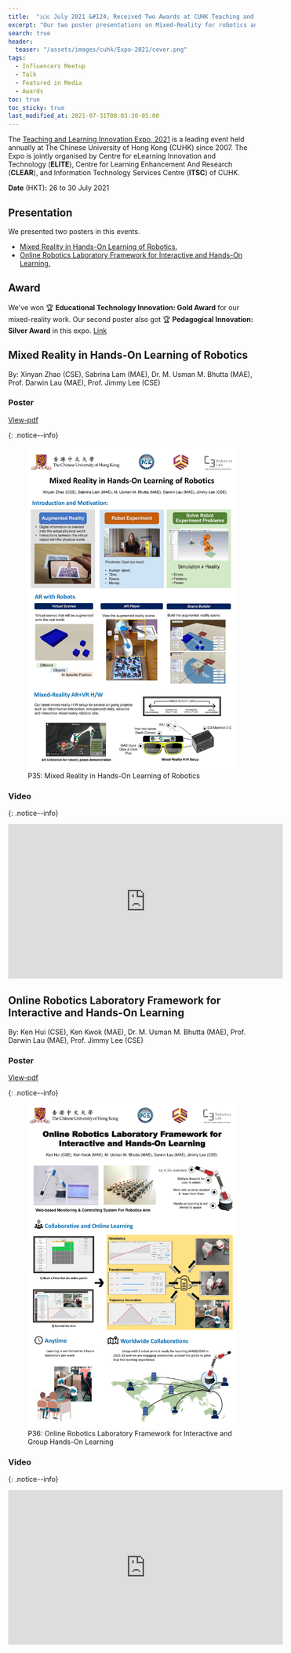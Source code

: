 ```yaml
---
title:  "🇭🇰 July 2021 &#124; Received Two Awards at CUHK Teaching and Learning Innovation Expo."
excerpt: "Our two poster presentations on Mixed-Reality for robotics and online robotics platform received awards by the judges panel."
search: true
header:
  teaser: "/assets/images/cuhk/Expo-2021/cover.png"
tags: 
  - Influencers Meetup
  - Talk
  - Featured in Media
  - Awards
toc: true
toc_sticky: true
last_modified_at: 2021-07-31T08:03:30-05:00
---
```


The [Teaching and Learning Innovation Expo, 2021](https://www.elearning.cuhk.edu.hk/expo2021) is a leading event held annually at The Chinese University of Hong Kong (CUHK) since 2007. The Expo is jointly organised by Centre for eLearning Innovation and Technology (**ELITE**), Centre for Learning Enhancement And Research (**CLEAR**), and Information Technology Services Centre (**ITSC**) of CUHK.

**Date** (HKT)**:** 26 to 30 July 2021 

## Presentation
We presented two posters in this events.

 * [Mixed Reality in Hands-On Learning of Robotics.](#mixed-reality-in-hands-on-learning-of-robotics)
 * [Online Robotics Laboratory Framework for Interactive and Hands-On Learning.](#online-robotics-laboratory-framework-for-interactive-and-hands-on-learning)

## Award
We've won :trophy: **Educational Technology Innovation: Gold Award** for our mixed-reality work. Our second poster also got  :trophy: **Pedagogical Innovation: Silver Award** in this expo.
[Link](https://www.cuhk.edu.hk/eLearning/expo2021/poster-awards/)


## Mixed Reality in Hands-On Learning of Robotics
By: Xinyan Zhao (CSE), Sabrina Lam (MAE), Dr. M. Usman M. Bhutta (MAE), Prof. Darwin Lau (MAE), Prof. Jimmy Lee (CSE)

### Poster
[View-pdf](/assets/pdf/cuhk-MR-poster.pdf)

{: .notice--info}
<figure>
    <a href="/assets/images/cuhk/Expo-2021/MR-poster.jpg"><img src="/assets/images/cuhk/Expo-2021/MR-poster.jpg"></a>
    <figcaption>P35:  Mixed  Reality  in  Hands-On  Learning  of  Robotics</figcaption>
</figure>


### Video

{: .notice--info}
<iframe width="560" height="315" src="https://www.youtube.com/embed/0d-8TBVLfqA" frameborder="0" allow="autoplay; encrypted-media" allowfullscreen></iframe>




## Online Robotics Laboratory Framework for Interactive and Hands-On Learning
By: Ken Hui (CSE), Ken Kwok (MAE), Dr. M. Usman M. Bhutta (MAE), Prof. Darwin Lau (MAE), Prof. Jimmy Lee (CSE)

### Poster

[View-pdf](/assets/pdf/cuhk-Poster-v2.pdf)

{: .notice--info}
<figure>
    <a href="/assets/images/cuhk/Expo-2021/Poster-v2.jpg"><img src="/assets/images/cuhk/Expo-2021/Poster-v2.jpg"></a>
    <figcaption>P36:  Online  Robotics  Laboratory  Framework  for Interactive and  Group Hands-On  Learning</figcaption>
</figure>

### Video

{: .notice--info}
<iframe width="560" height="315" src="https://www.youtube.com/embed/UYgLPpUbaow" frameborder="0" allow="autoplay; encrypted-media" allowfullscreen></iframe>


